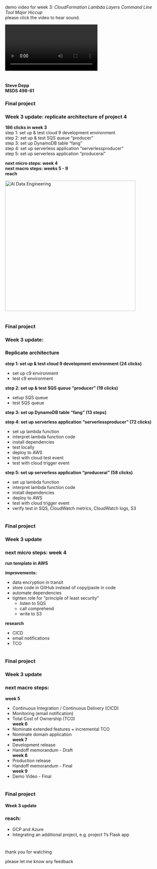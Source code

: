 
demo video for week 3: *CloudFormation Lambda Layers Command Line Tool Major Hiccup*     
please click the video to hear sound.

![demo](https://user-images.githubusercontent.com/38410965/112028923-13546380-8b0f-11eb-88ce-deec20aa2606.mp4)

#

**Steve Depp**   
**MSDS 498-61**   

### Final project   
### Week 3 update: replicate architecture of project 4   

**186 clicks in week 3**   
step 1: set up & test cloud 9 development environment   
step 2: set up & test SQS queue “producer”    
step 3: set up DynamoDB table “fang”   
step 4: set up serverless application “serverlessproducer”    
step 5: set up serverless application “producerai”   

**next micro steps: week 4**   
**next macro steps: weeks 5 - 9**   
**reach**   

<img width="423" alt="Al Data Engineering" src="https://user-images.githubusercontent.com/38410965/113616892-b2a34b80-9623-11eb-9fde-4e4e2ff8006a.png">

#

### Final project   
### Week 3 update:    

### Replicate architecture   

**step 1: set up & test cloud 9 development environment (24 clicks)**   

- set up c9 environment      
- test c9 environment  

**step 2: set up & test SQS queue “producer” (19 clicks)**   

- setup SQS queue      
- test SQS queue    

**step 3: set up DynamoDB table “fang” (13 steps)**

**step 4: set up serverless application “serverlessproducer” (72 clicks)**

- set up lambda function   
- interpret lambda function code   
- install dependencies     
- test locally   
- deploy to AWS   
- test with cloud test event   
- test with cloud trigger event   
	
**step 5: set up serverless application “producerai” (58 clicks)**

- set up lambda function   
- interpret lambda function code   
- install dependencies     
- deploy to AWS   
- test with cloud trigger event   
- verify test in SQS, CloudWatch metrics, CloudWatch logs, S3   

#

### Final project   
### Week 3 update   

### next micro steps: week 4   

**run template in AWS**   

**improvements:**   
- data encryption in transit   
- store code in GitHub instead of copy/paste in code   
- automate dependencies   
- tighten role for “principle of least security”   
	- listen to SQS   
	- call comprehend    
	- write to S3   

**research**   
- CICD   
- email notifications   
- TCO   

#

### Final project
### Week 3 update

### next macro steps: 

**week 5**   
- Continuous Integration / Continuous Delivery (CICD)   
- Monitoring (email notification)   
- Total Cost of Ownership (TCO)      
**week 6**   
- Nominate extended features + incremental TCO   
- Nominate domain application   
**week 7**   
- Development release   
- Handoff memorandum - Draft   
**week 8**   
- Production release   
- Handoff memorandum - Final   
**week 9**   
- Demo Video - Final   

#

### Final project   
#### Week 3 update   

### reach:
-	GCP and Azure   
-	Integrating an additional project, e.g. project 1’s Flask app   

# 

thank you for watching   

please let me know any feedback   
